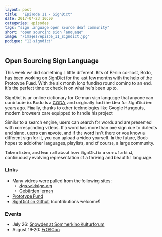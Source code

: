 ```yaml
---
layout: post
title:  "Episode 11 - SignDict"
date: 2017-07-23 10:00
categories: episodes
tags: "sign language open source deaf community"
short: "open sourcing sign language"
image: "/images/episde_11_signdict.jpg"
podigee: "12-signdict"
---
```

## Open Sourcing Sign Language

This week we did something a little different. Bits of Berlin co-host, Bodo, has been working on [SignDict](https://signdict.org/) for the last few months with the help of the Prototype Fund. With the six month long funding round coming to an end, it's the perfect time to check in on what he's been up to.

SignDict is an online dictionary for German sign language that anyone can contribute to. Bodo is a [CODA](https://en.wikipedia.org/wiki/Child_of_deaf_adult), and originally had the idea for SignDict ten years ago. Finally, thanks to other technologies like Google Hangouts, modern browsers care equipped to handle his project.

Similar to a search engine, users can search for words and are presented with corresponding videos. If a word has more than one sign due to dialects and slang, users can upvote, and if the word isn't there or you know a different sign for it, you can upload a video yourself. In the future, Bodo hopes to add other languages, playlists, and of course, a large community.

Take a listen, and learn all about how SignDict is a one of a kind, continuously evolving representation of a thriving and beautiful language.

### Links

* Many videos were pulled from the following sites:
  * [dgs.wikisign.org](http://dgs.wikisign.org/)
  * [Gebärden lernen](http://www.gebaerdenlernen.de/)
* [Prototype Fund](https://prototypefund.de/en/)
* [SignDict on Github](https://github.com/signdict) (contributions welcome!)

### Events

* July 26: [Snowden at Sommerkino Kulturforum](https://www.yorck.de/checkout/step01?showid=1513397)
* August 19-20: [FrOSCon](https://www.froscon.de/en/)
